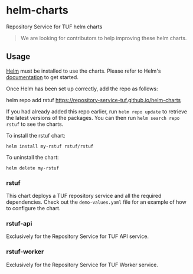 # helm-charts

Repository Service for TUF helm charts

> We are looking for contributors to help improving these helm charts.

## Usage

[Helm](https://helm.sh) must be installed to use the charts.  Please refer to
Helm's [documentation](https://helm.sh/docs) to get started.

Once Helm has been set up correctly, add the repo as follows:

  helm repo add rstuf https://repository-service-tuf.github.io/helm-charts

If you had already added this repo earlier, run `helm repo update` to retrieve
the latest versions of the packages.  You can then run `helm search repo
rstuf` to see the charts.

To install the rstuf chart:

    helm install my-rstuf rstuf/rstuf

To uninstall the chart:

    helm delete my-rstuf



### rstuf

This chart deploys a TUF repository service and all the required dependencies.
Check out the  `demo-values.yaml` file for an example of how to configure the
chart.

### rstuf-api

Exclusively for the Repository Service for TUF API service.

### rstuf-worker

Exclusively for the Repository Service for TUF Worker service.
